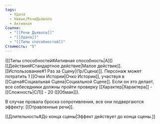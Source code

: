 ```yaml
---
tags:
  - Удача
  - Навык/РечиДъявола
  - Активная
Ссылки:
  - "[[Речи Дъявола]]"
  - "[[Удача]]"
  - "[[Типы способностей]]"
Стоимость: "5"
---
```

([[Типы способностей#Активная способность|А]]) [[Действия#Стандартное действие|Малое действие]]. [[Использование#1 Раз за Сцену|(1р/Сцена)]]. Персонаж может потратить 1 [[Очки Истории|Очко Истории]], участвуя в [[Сцена#Социальная Сцена|Социальной Сцене]]. Если он это делает, все собеседники должны пройти проверку [[Характер|Характера]] - [[Сложность|СЛ]] - 20 ([[Обман]]).  

В случае провала броска сопротивления, все они подвергаются эффекту: [[Отравленные речи]].

[[Длительность#До конца сцены|Эффект действует до конца сцены.]]